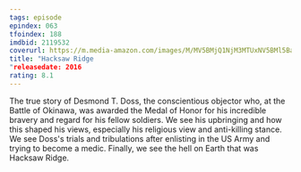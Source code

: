 ```yaml
---
tags: episode
epindex: 063
tfoindex: 188
imdbid: 2119532
coverurl: https://m.media-amazon.com/images/M/MV5BMjQ1NjM3MTUxNV5BMl5BanBnXkFtZTgwMDc5MTY5OTE@._V1_SX202_CR0,0,202,300_.jpg
title: "Hacksaw Ridge
"releasedate: 2016
rating: 8.1
---
```


The true story of Desmond T. Doss, the conscientious objector who, at the Battle of Okinawa, was awarded the Medal of Honor for his incredible bravery and regard for his fellow soldiers. We see his upbringing and how this shaped his views, especially his religious view and anti-killing stance. We see Doss's trials and tribulations after enlisting in the US Army and trying to become a medic. Finally, we see the hell on Earth that was Hacksaw Ridge.